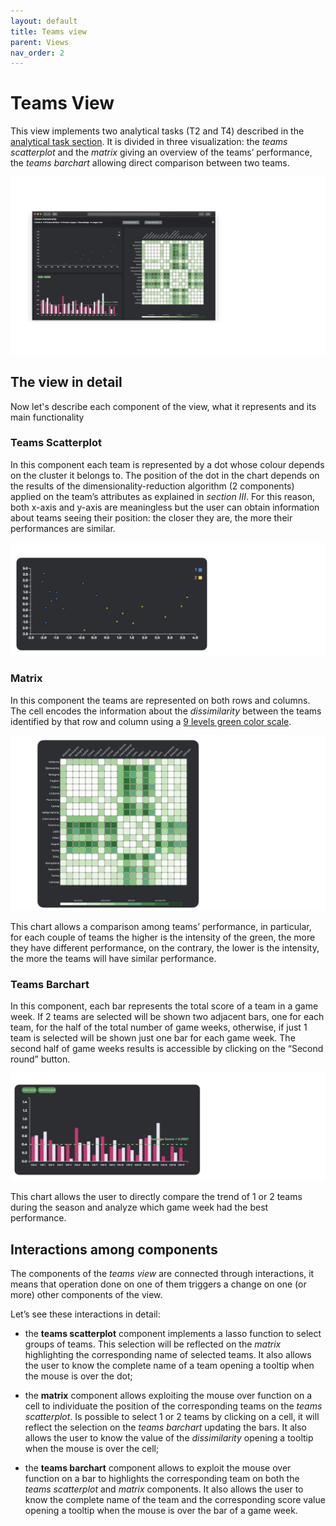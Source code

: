 ```yaml
---
layout: default
title: Teams view
parent: Views
nav_order: 2
---
```


# Teams View

This view implements two analytical tasks (T2 and T4) described in the
[analytical task section](https://kickoff-va.github.io/KickOff-VisualAnalytics/pages/domain-analytical.html). It is divided in three visualization: the *teams
scatterplot* and the *matrix* giving an overview of the teams’
performance, the *teams barchart* allowing direct comparison between two
teams.

![Teams](../images/team-tab-safari.png)

## The view in detail

Now let's describe each component of the view, what it represents and its main functionality

### Teams Scatterplot

In this component each team is represented by a dot whose colour depends
on the cluster it belongs to. The position of the dot in the chart
depends on the results of the dimensionality-reduction algorithm (2
components) applied on the team’s attributes as explained in *section
III*. For this reason, both x-axis and y-axis are meaningless but the
user can obtain information about teams seeing their position: the
closer they are, the more their performances are similar.

![Team Scatter](../images/team-scatterplot.png)

### Matrix

In this component the teams are represented on both rows and columns.
The cell encodes the information about the *dissimilarity* between the
teams identified by that row and column using a [9 levels green color
scale](https://colorbrewer2.org/#type=sequential&scheme=BuGn&n=3).

![Team Matrix](../images/team-matrixview.png)

This chart allows a comparison among teams’ performance, in particular,
for each couple of teams the higher is the intensity of the green, the
more they have different performance, on the contrary, the lower is the
intensity, the more the teams will have similar performance.

### Teams Barchart

In this component, each bar represents the total score of a team in a
game week. If 2 teams are selected will be shown two adjacent bars, one
for each team, for the half of the total number of game weeks,
otherwise, if just 1 team is selected will be shown just one bar for
each game week. The second half of game weeks results is accessible by
clicking on the “Second round” button.

![Team Barchart](../images/team-barchart.png)

This chart allows the user to directly compare the trend of 1 or 2 teams
during the season and analyze which game week had the best performance.

## Interactions among components

The components of the *teams view* are connected through interactions,
it means that operation done on one of them triggers a change on one (or
more) other components of the view.

Let’s see these interactions in detail:

-   the **teams scatterplot** component implements a lasso function to
    select groups of teams. This selection will be reflected on the
    *matrix* highlighting the corresponding name of selected teams. It
    also allows the user to know the complete name of a team opening a
    tooltip when the mouse is over the dot;

-   the **matrix** component allows exploiting the mouse over function
    on a cell to individuate the position of the corresponding teams on
    the *teams scatterplot*. Is possible to select 1 or 2 teams by
    clicking on a cell, it will reflect the selection on the *teams
    barchart* updating the bars. It also allows the user to know the
    value of the *dissimilarity* opening a tooltip when the mouse is
    over the cell;

-   the **teams barchart** component allows to exploit the mouse over
    function on a bar to highlights the corresponding team on both the
    *teams scatterplot* and *matrix* components. It also allows the user
    to know the complete name of the team and the corresponding score
    value opening a tooltip when the mouse is over the bar of a game
    week.
